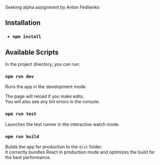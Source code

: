 Seeking alpha assignment by Anton Fediienko

## Installation

- ### `npm install`

## Available Scripts

In the project directory, you can run:

### `npm run dev`

Runs the app in the development mode.

The page will reload if you make edits.\
You will also see any lint errors in the console.

### `npm run test`

Launches the test runner in the interactive watch mode.

### `npm run build`

Builds the app for production to the `dist` folder.\
It correctly bundles React in production mode and optimizes the build for the best performance.

